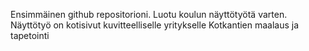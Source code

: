 Ensimmäinen github repositorioni.
Luotu koulun näyttötyötä varten.
Näyttötyö on kotisivut kuvitteelliselle yritykselle Kotkantien maalaus ja tapetointi
